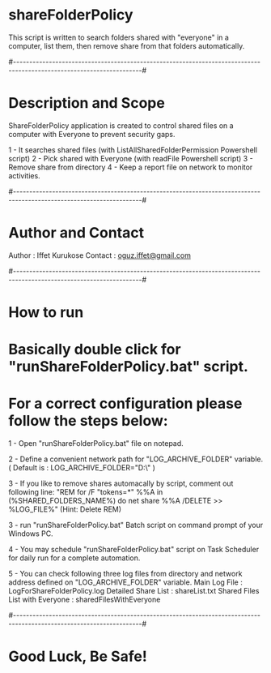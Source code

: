 # shareFolderPolicy
This script is written to search folders shared with "everyone" in a computer, list them, then remove share from that folders automatically.

#---------------------------------------------------------------------------------------------------------------------#
# Description and Scope

ShareFolderPolicy application is created to control shared files on a computer 
with Everyone to prevent security gaps.

 1 - It searches shared files (with ListAllSharedFolderPermission Powershell script)
 2 - Pick shared with Everyone (with readFile Powershell script)
 3 - Remove share from directory
 4 - Keep a report file on network to monitor activities.
 
#---------------------------------------------------------------------------------------------------------------------#
# Author and Contact

Author	: Iffet Kurukose
Contact	: oguz.iffet@gmail.com

#---------------------------------------------------------------------------------------------------------------------#
# How to run
# Basically double click for "runShareFolderPolicy.bat" script. 
# For a correct configuration please follow the steps below:

 1 - Open "runShareFolderPolicy.bat" file on notepad.
 
 2 - Define a convenient network path for "LOG_ARCHIVE_FOLDER" variable.
		( Default is : LOG_ARCHIVE_FOLDER="D:\\" )

 3 - If you like to remove shares automacally by script, comment out following line:
		"REM for /F "tokens=*" %%A in (%SHARED_FOLDERS_NAME%) do net share %%A /DELETE >> %LOG_FILE%"
		(Hint: Delete REM)
		
 3 - run "runShareFolderPolicy.bat" Batch script on command prompt of your Windows PC.
 
 4 - You may schedule "runShareFolderPolicy.bat" script on Task Scheduler for daily run for a complete automation.
 
 5 - You can check following three log files from directory and network address defined on "LOG_ARCHIVE_FOLDER" variable.
		Main Log File					: LogForShareFolderPolicy.log
		Detailed Share List				: shareList.txt
		Shared Files List with Everyone	: sharedFilesWithEveryone

#---------------------------------------------------------------------------------------------------------------------#
# Good Luck, Be Safe!
